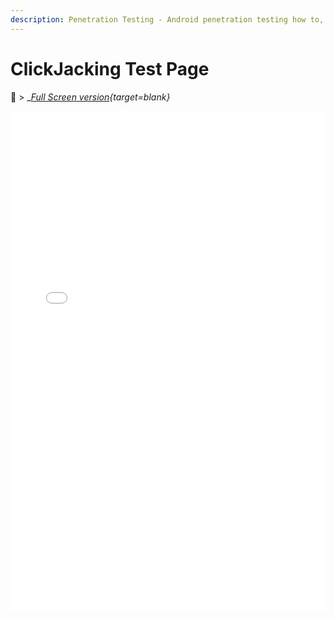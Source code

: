 ```yaml
---
description: Penetration Testing - Android penetration testing how to, guides, examples, and tools
---
```


# ClickJacking Test Page

:blue_book: &gt; __[Full Screen version](/assets/pages/clickjack/){target=_blank}__

<div style="overflow: hidden;">
    <iframe title="ClickJacking Test Page" src="/assets/pages/clickjack/" scrolling="no" style="border: 0px; height: 800px; margin-top: -0px; width:100%"></iframe>
</div>
